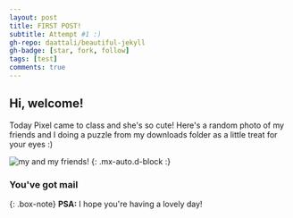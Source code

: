 ```yaml
---
layout: post
title: FIRST POST!
subtitle: Attempt #1 :)
gh-repo: daattali/beautiful-jekyll
gh-badge: [star, fork, follow]
tags: [test]
comments: true
---
```


## Hi, welcome! 

Today Pixel came to class and she's so cute! Here's a random photo of my friends and I doing a puzzle from my downloads folder as a little treat for your eyes :)


![my and my friends!](https://weiweilu081.github.io/assets/img/IMG_9905_Large.jpeg) {: .mx-auto.d-block :}


### You've got mail

{: .box-note}
**PSA:** I hope you're having a lovely day!
